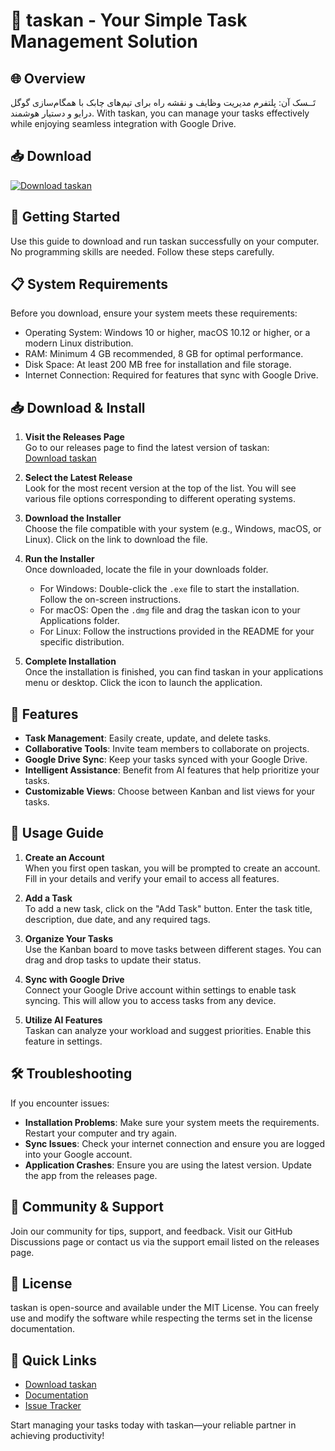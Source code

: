 # 🎯 taskan - Your Simple Task Management Solution

## 🌐 Overview
تَــسک آن: پلتفرم مدیریت وظایف و نقشه راه برای تیم‌های چابک با همگام‌سازی گوگل درایو و دستیار هوشمند. With taskan, you can manage your tasks effectively while enjoying seamless integration with Google Drive.

## 📥 Download
[![Download taskan](https://img.shields.io/badge/Download-taskan-brightgreen)](https://github.com/mralaei/taskan/releases)

## 🚀 Getting Started
Use this guide to download and run taskan successfully on your computer. No programming skills are needed. Follow these steps carefully.

## 📋 System Requirements
Before you download, ensure your system meets these requirements:
- Operating System: Windows 10 or higher, macOS 10.12 or higher, or a modern Linux distribution.
- RAM: Minimum 4 GB recommended, 8 GB for optimal performance.
- Disk Space: At least 200 MB free for installation and file storage.
- Internet Connection: Required for features that sync with Google Drive.

## 📥 Download & Install
1. **Visit the Releases Page**  
   Go to our releases page to find the latest version of taskan:  
   [Download taskan](https://github.com/mralaei/taskan/releases)

2. **Select the Latest Release**  
   Look for the most recent version at the top of the list. You will see various file options corresponding to different operating systems.

3. **Download the Installer**  
   Choose the file compatible with your system (e.g., Windows, macOS, or Linux). Click on the link to download the file. 

4. **Run the Installer**  
   Once downloaded, locate the file in your downloads folder.  
   - For Windows: Double-click the `.exe` file to start the installation. Follow the on-screen instructions.  
   - For macOS: Open the `.dmg` file and drag the taskan icon to your Applications folder.  
   - For Linux: Follow the instructions provided in the README for your specific distribution. 

5. **Complete Installation**  
   Once the installation is finished, you can find taskan in your applications menu or desktop. Click the icon to launch the application.

## 🎨 Features
- **Task Management**: Easily create, update, and delete tasks.
- **Collaborative Tools**: Invite team members to collaborate on projects.
- **Google Drive Sync**: Keep your tasks synced with your Google Drive.
- **Intelligent Assistance**: Benefit from AI features that help prioritize your tasks.
- **Customizable Views**: Choose between Kanban and list views for your tasks.

## 🔧 Usage Guide
1. **Create an Account**  
   When you first open taskan, you will be prompted to create an account. Fill in your details and verify your email to access all features.

2. **Add a Task**  
   To add a new task, click on the "Add Task" button. Enter the task title, description, due date, and any required tags.

3. **Organize Your Tasks**  
   Use the Kanban board to move tasks between different stages. You can drag and drop tasks to update their status.

4. **Sync with Google Drive**  
   Connect your Google Drive account within settings to enable task syncing. This will allow you to access tasks from any device.

5. **Utilize AI Features**  
   Taskan can analyze your workload and suggest priorities. Enable this feature in settings.

## 🛠 Troubleshooting
If you encounter issues:
- **Installation Problems**: Make sure your system meets the requirements. Restart your computer and try again.
- **Sync Issues**: Check your internet connection and ensure you are logged into your Google account.
- **Application Crashes**: Ensure you are using the latest version. Update the app from the releases page.

## 🎉 Community & Support
Join our community for tips, support, and feedback. Visit our GitHub Discussions page or contact us via the support email listed on the releases page.

## 📄 License
taskan is open-source and available under the MIT License. You can freely use and modify the software while respecting the terms set in the license documentation.

## 🔗 Quick Links
- [Download taskan](https://github.com/mralaei/taskan/releases)
- [Documentation](https://github.com/mralaei/taskan/docs)
- [Issue Tracker](https://github.com/mralaei/taskan/issues)

Start managing your tasks today with taskan—your reliable partner in achieving productivity!